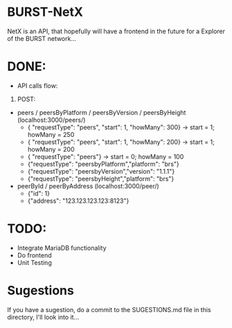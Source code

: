 # BURST-NetX
NetX is an API, that hopefully will have a frontend in the future for a Explorer of the BURST network...

# DONE:
- API calls flow:
1. POST:
* peers / peersByPlatform / peersByVersion / peersByHeight (localhost:3000/peers/)
  - {	"requestType": "peers",	"start": 1,	"howMany": 300} -> start = 1; howMany = 250
  - {	"requestType": "peers",	"start": 1,	"howMany": 200} -> start = 1; howMany = 200
  - {	"requestType": "peers"}                             -> start = 0; howMany = 100
  - {"requestType": "peersbyPlatform","platform": "brs"}
  - {"requestType": "peersbyVersion","version": "1.1.1"}
  - {"requestType": "peersbyHeight","platform": "brs"}
* peerById / peerByAddress (localhost:3000/peer/)
  - {"id": 1}
  - {"address": "123.123.123.123:8123"}

# TODO:
- Integrate MariaDB functionality
- Do frontend
- Unit Testing

# Sugestions
If you have a sugestion, do a commit to the SUGESTIONS.md file in this directory, I'll look into it...
